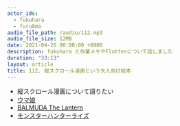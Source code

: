 ```yaml
---
actor_ids:
  - fukuhara
  - furu8ma
audio_file_path: /audio/112.mp3
audio_file_size: 12MB
date: 2021-04-26 00:00:00 +0900
description: fukuhara と作業メモやFlutterについて話しました
duration: "33:13"
layout: article
title: 112. 縦スクロール漫画という大人向け絵本
---
```


- 縦スクロール漫画について語りたい
- [ウマ娘](https://umamusume.jp/)
- [BALMUDA The Lantern](https://www.balmuda.com/jp/lantern/)
- [モンスターハンターライズ](https://www.capcom.co.jp/monsterhunter/rise/)
